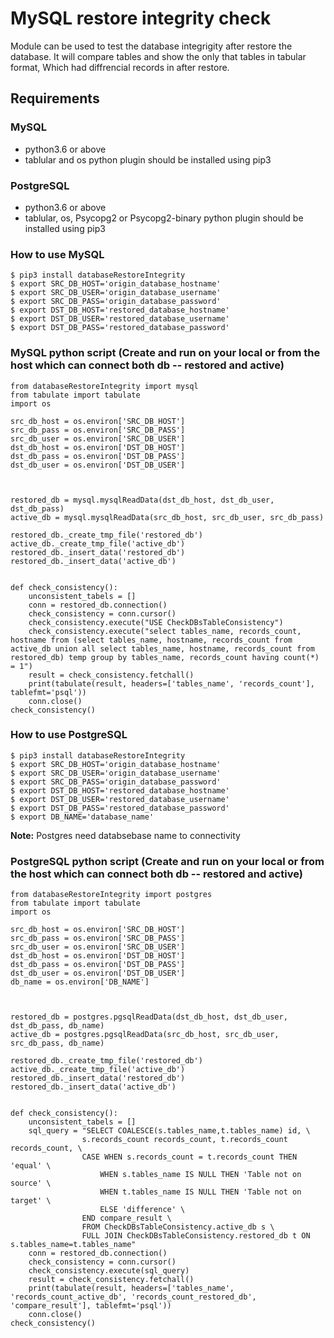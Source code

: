 # MySQL restore integrity check
Module can be used to test the database integrigity after restore the database. It will compare tables and show the only that tables in tabular format, Which had diffrencial records in after restore. 

## Requirements 
### MySQL
- python3.6 or above
- tablular and os python plugin should be installed using pip3

### PostgreSQL
- python3.6 or above
- tablular, os, Psycopg2 or Psycopg2-binary python plugin should be installed using pip3

### How to use MySQL
```
$ pip3 install databaseRestoreIntegrity
$ export SRC_DB_HOST='origin_database_hostname'
$ export SRC_DB_USER='origin_database_username'
$ export SRC_DB_PASS='origin_database_password'
$ export DST_DB_HOST='restored_database_hostname'
$ export DST_DB_USER='restored_database_username'
$ export DST_DB_PASS='restored_database_password'
```

### MySQL python script (Create and run on your local or from the host which can connect both db -- restored and active)
```
from databaseRestoreIntegrity import mysql
from tabulate import tabulate
import os

src_db_host = os.environ['SRC_DB_HOST']
src_db_pass = os.environ['SRC_DB_PASS']
src_db_user = os.environ['SRC_DB_USER']
dst_db_host = os.environ['DST_DB_HOST']
dst_db_pass = os.environ['DST_DB_PASS']
dst_db_user = os.environ['DST_DB_USER']



restored_db = mysql.mysqlReadData(dst_db_host, dst_db_user, dst_db_pass)
active_db = mysql.mysqlReadData(src_db_host, src_db_user, src_db_pass)

restored_db._create_tmp_file('restored_db')
active_db._create_tmp_file('active_db')
restored_db._insert_data('restored_db')
restored_db._insert_data('active_db')


def check_consistency():
    unconsistent_tabels = []
    conn = restored_db.connection()
    check_consistency = conn.cursor()
    check_consistency.execute("USE CheckDBsTableConsistency")
    check_consistency.execute("select tables_name, records_count, hostname from (select tables_name, hostname, records_count from active_db union all select tables_name, hostname, records_count from restored_db) temp group by tables_name, records_count having count(*) = 1")
    result = check_consistency.fetchall()
    print(tabulate(result, headers=['tables_name', 'records_count'], tablefmt='psql'))
    conn.close()
check_consistency()
```

### How to use PostgreSQL
```
$ pip3 install databaseRestoreIntegrity
$ export SRC_DB_HOST='origin_database_hostname'
$ export SRC_DB_USER='origin_database_username'
$ export SRC_DB_PASS='origin_database_password'
$ export DST_DB_HOST='restored_database_hostname'
$ export DST_DB_USER='restored_database_username'
$ export DST_DB_PASS='restored_database_password'
$ export DB_NAME='database_name' 
```

**Note:** Postgres need databsebase name to connectivity


### PostgreSQL python script (Create and run on your local or from the host which can connect both db -- restored and active)
```
from databaseRestoreIntegrity import postgres
from tabulate import tabulate
import os

src_db_host = os.environ['SRC_DB_HOST']
src_db_pass = os.environ['SRC_DB_PASS']
src_db_user = os.environ['SRC_DB_USER']
dst_db_host = os.environ['DST_DB_HOST']
dst_db_pass = os.environ['DST_DB_PASS']
dst_db_user = os.environ['DST_DB_USER']
db_name = os.environ['DB_NAME']



restored_db = postgres.pgsqlReadData(dst_db_host, dst_db_user, dst_db_pass, db_name)
active_db = postgres.pgsqlReadData(src_db_host, src_db_user, src_db_pass, db_name)

restored_db._create_tmp_file('restored_db')
active_db._create_tmp_file('active_db')
restored_db._insert_data('restored_db')
restored_db._insert_data('active_db')


def check_consistency():
    unconsistent_tabels = []
    sql_query = "SELECT COALESCE(s.tables_name,t.tables_name) id, \
                s.records_count records_count, t.records_count records_count, \
                CASE WHEN s.records_count = t.records_count THEN 'equal' \
                    WHEN s.tables_name IS NULL THEN 'Table not on source' \
                    WHEN t.tables_name IS NULL THEN 'Table not on target' \
                    ELSE 'difference' \
                END compare_result \
                FROM CheckDBsTableConsistency.active_db s \
                FULL JOIN CheckDBsTableConsistency.restored_db t ON s.tables_name=t.tables_name"
    conn = restored_db.connection()
    check_consistency = conn.cursor()
    check_consistency.execute(sql_query)
    result = check_consistency.fetchall()
    print(tabulate(result, headers=['tables_name', 'records_count_active_db', 'records_count_restored_db', 'compare_result'], tablefmt='psql'))
    conn.close()
check_consistency()
```






